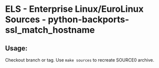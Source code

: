 # ELS - Enterprise Linux/EuroLinux Sources - python-backports-ssl_match_hostname
 
## Usage:
  Checkout branch or tag. Use `make sources` to recreate  SOURCE0 archive.
